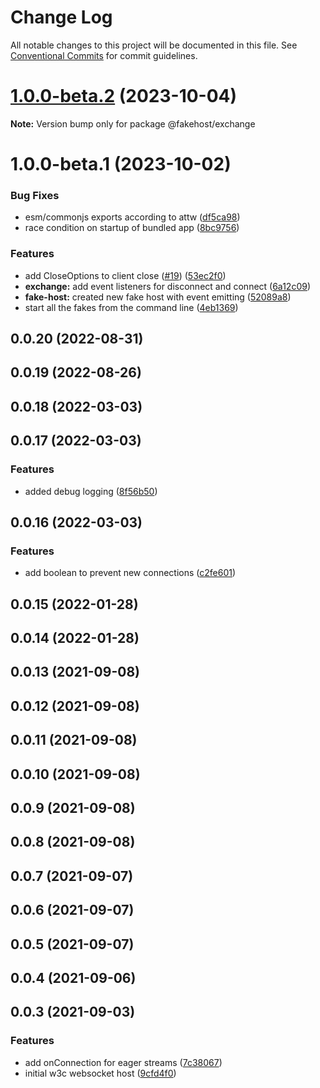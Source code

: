 # Change Log

All notable changes to this project will be documented in this file.
See [Conventional Commits](https://conventionalcommits.org) for commit guidelines.

# [1.0.0-beta.2](https://github.com/ilikejames/fakehost/compare/@fakehost/exchange@1.0.0-beta.1...@fakehost/exchange@1.0.0-beta.2) (2023-10-04)

**Note:** Version bump only for package @fakehost/exchange





# 1.0.0-beta.1 (2023-10-02)


### Bug Fixes

* esm/commonjs exports according to attw ([df5ca98](https://github.com/ilikejames/fakehost/commit/df5ca985aef0dcb9d139c3b1f2945d6396831f84))
* race condition on startup of bundled app ([8bc9756](https://github.com/ilikejames/fakehost/commit/8bc9756e2d9f2619f24f5b5a1fc1e9d40c68fded))


### Features

* add CloseOptions to client close ([#19](https://github.com/ilikejames/fakehost/issues/19)) ([53ec2f0](https://github.com/ilikejames/fakehost/commit/53ec2f01c039465506b6297068451fc60dbd2482))
* **exchange:** add event listeners for disconnect and connect ([6a12c09](https://github.com/ilikejames/fakehost/commit/6a12c091cc604a9372efcd8861479d4dde66d019))
* **fake-host:** created new fake host with event emitting ([52089a8](https://github.com/ilikejames/fakehost/commit/52089a88b7774258431808e0b83119968548515d))
* start all the fakes from the command line ([4eb1369](https://github.com/ilikejames/fakehost/commit/4eb136967f73e5b9b8e1ec77bcb6f9bc21bcb7ff))



## 0.0.20 (2022-08-31)



## 0.0.19 (2022-08-26)



## 0.0.18 (2022-03-03)



## 0.0.17 (2022-03-03)


### Features

* added debug logging ([8f56b50](https://github.com/ilikejames/fakehost/commit/8f56b504a32dcc4e818b7c46ed0ebdc234d3c2f0))



## 0.0.16 (2022-03-03)


### Features

* add boolean to prevent new connections ([c2fe601](https://github.com/ilikejames/fakehost/commit/c2fe601549515c5a9c90ce5417c632d54bac3293))



## 0.0.15 (2022-01-28)



## 0.0.14 (2022-01-28)



## 0.0.13 (2021-09-08)



## 0.0.12 (2021-09-08)



## 0.0.11 (2021-09-08)



## 0.0.10 (2021-09-08)



## 0.0.9 (2021-09-08)



## 0.0.8 (2021-09-08)



## 0.0.7 (2021-09-07)



## 0.0.6 (2021-09-07)



## 0.0.5 (2021-09-07)



## 0.0.4 (2021-09-06)



## 0.0.3 (2021-09-03)


### Features

* add onConnection for eager streams ([7c38067](https://github.com/ilikejames/fakehost/commit/7c38067bd273b4016655c70c90852187dca24756))
* initial w3c websocket host ([9cfd4f0](https://github.com/ilikejames/fakehost/commit/9cfd4f077f2a5a32bb1311decb97fa1b1fbf91b9))
